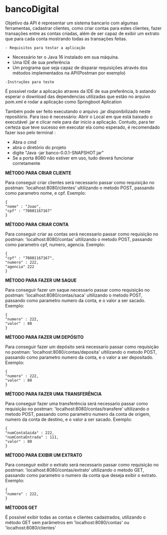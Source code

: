 # bancoDigital

Objetivo da API é representar um sistema bancario com algumas ferramentas, cadastrar clientes, como criar contas para estes clientes, fazer transações entre as contas criadas, além de ser capaz de exibir 
um extrato que para cada conta mostrando todas as transações feitas.

```- Requisitos para testar a aplicação```

* Necessário ter o Java 16 instalado em sua máquina.
* Uma IDE de sua preferência 
* Um programa que seja capaz de disparar requisições através dos métodos implementados na API(Postman por exemplo)

```-Instruções para teste```

É possível rodar a aplicação atraves da IDE de sua preferência, b
astando esperar o download das dependencias utilizadas que estão no arquivo pom.xml e rodar
a aplicação como Springboot Aplication

Também pode ser feito executando o arquivo .jar disponibilizado neste repositório. 
Para isso é necessário: Abrir o Local em que está baixado o executável .jar e clicar nele para dar inicio a aplicação. 
Contudo, para ter certeza que teve sucesso em executar ela como esperado, 
é recomendado fazer isso pelo terminal :

* Abra o cmd
* abra o diretório do projeto
* digite "Java -jar banco-0.0.1-SNAPSHOT.jar"
* Se a porta 8080 não estiver em uso, tudo deverá funcionar corretamente

**MÉTODO PARA CRIAR CLIENTE**

Para conseguir criar clientes será necessario passar como requisição no postman: 'localhost:8080/clientes' 
ultilizando o metodo POST, passando como parametro nome, e cpf. Exemplo: 

``` 
{
"nome" : "Joao",
"cpf" : "70801167167"
}
```

**MÉTODO PARA CRIAR CONTA**

Para conseguir criar as contas será necessario passar como requisição no postman: 'localhost:8080/contas' 
ultilizando o metodo POST, passando como parametro cpf, numero, agencia. Exemplo:

``` 
{
"cpf" : "70801167167",
"numero" : 222,
"agencia" 222
}
```

**MÉTODO PARA FAZER UM SAQUE**

Para conseguir fazer um saque necessario passar como requisição no postman: 'localhost:8080/contas/saca' 
ultilizando o metodo POST, passando como parametro numero da conta, e o valor a ser sacado. Exemplo:

``` 
{
"numero" : 222,
"valor" : 80
}
```

**MÉTODO PARA FAZER UM DEPÓSITO**

Para conseguir fazer um depósito será necessario passar como requisição no postman: 'localhost:8080/contas/deposita' 
ultilizando o metodo POST, passando como parametro numero da conta, e o valor a ser depositado. Exemplo:

``` 
{
"numero" : 222,
"valor" : 80
}
```

**MÉTODO PARA FAZER UMA TRANSFERÊNCIA**

Para conseguir fazer uma transferência será necessario passar como requisição no postman: 'localhost:8080/contas/transfere' 
ultilizando o metodo POST, passando como parametro numero da conta de origem, numero da conta de destino, e o valor a ser sacado. Exemplo:

``` 
{
"numContaSaida" : 222,
"numContaEntrada" : 111,
"valor" : 80
}
```

**MÉTODO PARA EXIBIR UM EXTRATO**

Para conseguir exibir o extrato será necessario passar como requisição no postman: 'localhost:8080/contas/extrato' 
ultilizando o metodo GET, passando como parametro o numero da conta que deseja exibir o extrato. Exemplo:

``` 
{
"numero" : 222,
}
```

**MÉTODOS GET**

É possível exibir todas as contas e clientes cadastrados, utilizando o método GET sem parâmetros em 'localhost:8080/contas' ou 'localhost:8080/clientes'

